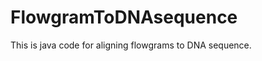 FlowgramToDNAsequence
=====================

This is java code for aligning flowgrams to DNA sequence.
